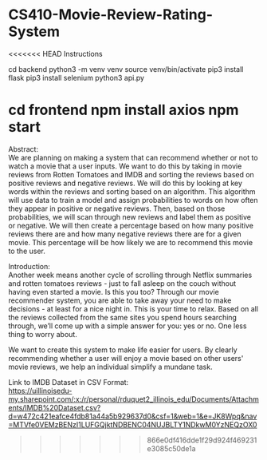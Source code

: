 # CS410-Movie-Review-Rating-System

<<<<<<< HEAD
Instructions

cd backend
python3 -m venv venv
source venv/bin/activate
pip3 install flask
pip3 install selenium
python3 api.py

cd frontend
npm install axios
npm start
=======
Abstract: \
We are planning on making a system that can recommend whether or not to watch a movie that a user inputs. We want to do this by taking in movie reviews from Rotten Tomatoes and IMDB and sorting the reviews based on positive reviews and negative reviews. We will do this by looking at key words within the reviews and sorting based on an algorithm. This algorithm will use data to train a model and assign probabilities to words on how often they appear in positive or negative reviews. Then, based on those probabilities, we will scan through new reviews and label them as positive or negative. We will then create a percentage based on how many positive reviews there are and how many negative reviews there are for a given movie. This percentage will be how likely we are to recommend this movie to the user.

Introduction: \
Another week means another cycle of scrolling through Netflix summaries and rotten tomatoes reviews - just to fall asleep on the couch without having even started a movie. Is this you too? Through our movie recommender system, you are able to take away your need to make decisions - at least for a nice night in. This is your time to relax. Based on all the reviews collected from the same sites you spend hours searching through, we’ll come up with a simple answer for you: yes or no. One less thing to worry about.

We want to create this system to make life easier for users. By clearly recommending whether a user will enjoy a movie based on other users' movie reviews, we help an individual simplify a mundane task.

Link to IMDB Dataset in CSV Format: \
https://uillinoisedu-my.sharepoint.com/:x:/r/personal/rduquet2_illinois_edu/Documents/Attachments/IMDB%20Dataset.csv?d=w472c421eafce4fdb81a44a5b929637d0&csf=1&web=1&e=JK8Wpq&nav=MTVfe0VEMzBENzI1LUFGQjktNDBENC04NUJBLTY1NDkwM0YzNEQzOX0
>>>>>>> 866e0df416dde1f29d924f469231e3085c50de1a
